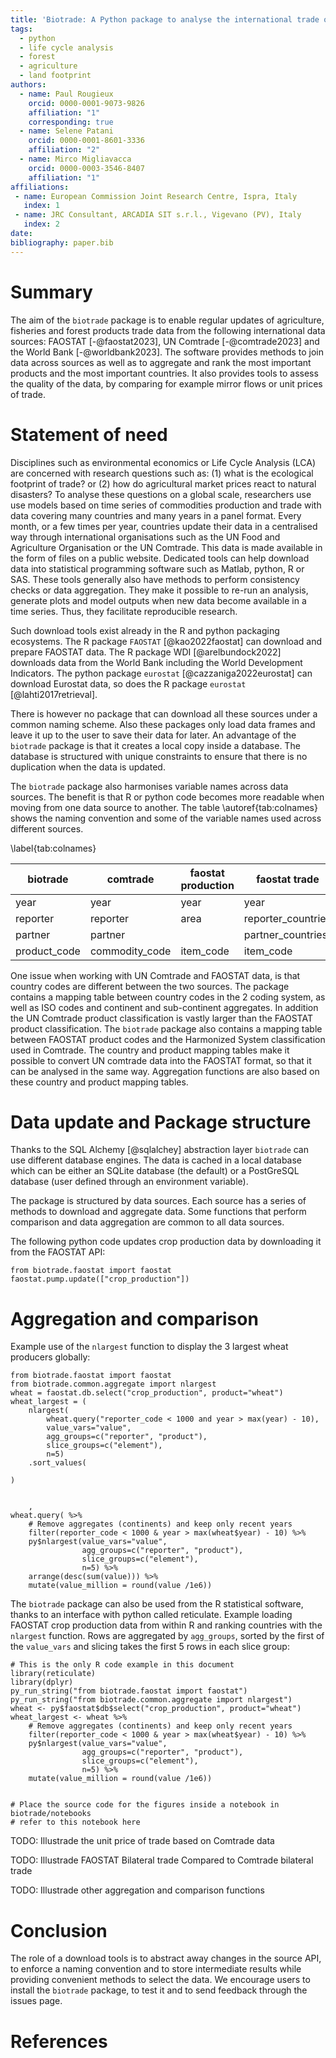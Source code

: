 ```yaml
---
title: 'Biotrade: A Python package to analyse the international trade of bio-based products'
tags:
  - python
  - life cycle analysis
  - forest
  - agriculture
  - land footprint
authors:
  - name: Paul Rougieux
    orcid: 0000-0001-9073-9826
    affiliation: "1"
    corresponding: true
  - name: Selene Patani
    orcid: 0000-0001-8601-3336
    affiliation: "2"
  - name: Mirco Migliavacca
    orcid: 0000-0003-3546-8407
    affiliation: "1"
affiliations:
 - name: European Commission Joint Research Centre, Ispra, Italy
   index: 1
 - name: JRC Consultant, ARCADIA SIT s.r.l., Vigevano (PV), Italy
   index: 2
date:
bibliography: paper.bib
---
```


<!--
The following comments will not appear in the paper.

- Paper submission guidelines https://joss.readthedocs.io/en/latest/submitting.html

- Compile this paper to a pdf document with the script specified in .gitlab-ci.yml. The
  Journal of Open Source Software uses the openjournals/inara docker image and compiles
  the document with the following script:

      inara -p -o pdf paper/paper.md

End comments.
-->

# Summary

The aim of the `biotrade` package is to enable regular updates of agriculture, fisheries
and forest products trade data from the following international data sources: FAOSTAT
[-@faostat2023], UN Comtrade [-@comtrade2023] and the World Bank [-@worldbank2023]. The
software provides methods to join data across sources as well as to aggregate and rank
the most important products and the most important countries. It also provides tools to
assess the quality of the data, by comparing for example mirror flows or unit prices of
trade.


# Statement of need

Disciplines such as environmental economics or Life Cycle Analysis (LCA)
are concerned with research questions such as: (1) what is the ecological footprint of
trade? or (2) how do agricultural market prices react to natural disasters? To analyse
these questions on a global scale, researchers use use models based on time series of
commodities production and trade with data covering many countries and many years in a
panel format. Every month, or a few times per year, countries update their data in a
centralised way through international organisations such as the UN Food and Agriculture
Organisation or the UN Comtrade. This data is made available in the form of files on a
public website. Dedicated tools can help download data into statistical programming
software such as Matlab, python, R or SAS. These tools generally also have methods to
perform consistency checks or data aggregation. They make it possible to re-run an
analysis, generate plots and model outputs when new data become available in a time
series. Thus, they facilitate reproducible research.

Such download tools exist already in the R and python packaging ecosystems. The R
package `FAOSTAT` [@kao2022faostat] can download and prepare FAOSTAT data. The R package
WDI [@arelbundock2022] downloads data from the World Bank including the World
Development Indicators. The python package `eurostat` [@cazzaniga2022eurostat] can
download Eurostat data, so does the R package `eurostat` [@lahti2017retrieval].

There is however no package that can download all these sources under a common naming
scheme. Also these packages only load data frames and leave it up to the user to save
their data for later. An advantage of the `biotrade` package is that it creates a local
copy inside a database. The database is structured with unique constraints to ensure
that there is no duplication when the data is updated.

The `biotrade` package also harmonises variable names across data sources. The benefit
is that R or python code becomes more readable when moving from one data source to
another. The table \autoref{tab:colnames} shows the naming convention and some of the
variable names used across different sources.

\label{tab:colnames}

| biotrade       | comtrade         | faostat production   | faostat trade        | world_bank     |
| -------------- | ---------------- | -------------------- | -------------------- | -------------- |
| year           | year             | year                 | year                 | year           |
| reporter       | reporter         | area                 | reporter_countries   | country_name   |
| partner        | partner          |                      | partner_countries    |                |
| product_code   | commodity_code   | item_code            | item_code            |                |


One issue when working with UN Comtrade and FAOSTAT data, is that country codes are
different between the two sources. The package contains a mapping table between country
codes in the 2 coding system, as well as ISO codes and continent and sub-continent
aggregates. In addition the UN Comtrade product classification is vastly larger than the
FAOSTAT product classification. The `biotrade` package also contains a mapping table
between FAOSTAT product codes and the Harmonized System classification used in Comtrade.
The country and product mapping tables make it possible to convert UN comtrade data into
the FAOSTAT format, so that it can be analysed in the same way. Aggregation functions
are also based on these country and product mapping tables.


# Data update and Package structure

Thanks to the SQL Alchemy [@sqlalchey] abstraction layer `biotrade` can use different
database engines. The data is cached in a local database which can be either an SQLite
database (the default) or a PostGreSQL database (user defined through an environment
variable).

The package is structured by data sources. Each source has a series of methods to
download and aggregate data. Some functions that perform comparison and data aggregation
are common to all data sources.

The following python code updates crop production data by downloading it from the
FAOSTAT API:

```{python}
from biotrade.faostat import faostat
faostat.pump.update(["crop_production"])
```


# Aggregation and comparison

Example use of the `nlargest` function to display the 3 largest wheat producers
globally:

```
from biotrade.faostat import faostat
from biotrade.common.aggregate import nlargest
wheat = faostat.db.select("crop_production", product="wheat")
wheat_largest = (
    nlargest(
        wheat.query("reporter_code < 1000 and year > max(year) - 10),
        value_vars="value",
        agg_groups=c("reporter", "product"),
        slice_groups=c("element"),
        n=5)
    .sort_values(

)


    ,
wheat.query( %>%
    # Remove aggregates (continents) and keep only recent years
    filter(reporter_code < 1000 & year > max(wheat$year) - 10) %>%
    py$nlargest(value_vars="value",
                agg_groups=c("reporter", "product"),
                slice_groups=c("element"),
                n=5) %>%
    arrange(desc(sum(value))) %>%
    mutate(value_million = round(value /1e6))

```

The `biotrade` package can also be used from the R statistical software, thanks to an
interface with python called reticulate. Example loading FAOSTAT crop production data
from within R and ranking countries with the `nlargest` function. Rows are aggregated by
`agg_groups`, sorted by the first of the `value_vars` and slicing takes the first 5 rows
in each slice group:

```{r}
# This is the only R code example in this document
library(reticulate)
library(dplyr)
py_run_string("from biotrade.faostat import faostat")
py_run_string("from biotrade.common.aggregate import nlargest")
wheat <- py$faostat$db$select("crop_production", product="wheat")
wheat_largest <- wheat %>%
    # Remove aggregates (continents) and keep only recent years
    filter(reporter_code < 1000 & year > max(wheat$year) - 10) %>%
    py$nlargest(value_vars="value",
                agg_groups=c("reporter", "product"),
                slice_groups=c("element"),
                n=5) %>%
    mutate(value_million = round(value /1e6))
```

```{python}

# Place the source code for the figures inside a notebook in biotrade/notebooks
# refer to this notebook here
```

TODO: Illustrade the unit price of trade based on Comtrade data


TODO: Illustrade FAOSTAT Bilateral trade Compared to Comtrade bilateral trade

TODO: Illustrade other aggregation and comparison functions


# Conclusion

The role of a download tools is to abstract away changes in the source API, to enforce a
naming convention and to store intermediate results while providing convenient methods
to select the data. We encourage users to install the `biotrade` package, to test it and
to send feedback through the issues page.


# References


